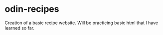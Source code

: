 # odin-recipes
Creation of a basic recipe website. Will be practicing basic html that I have learned so far. 